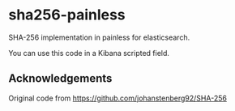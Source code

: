 # sha256-painless
SHA-256 implementation in painless for elasticsearch.

You can use this code in a Kibana scripted field.

## Acknowledgements
Original code from https://github.com/johanstenberg92/SHA-256
